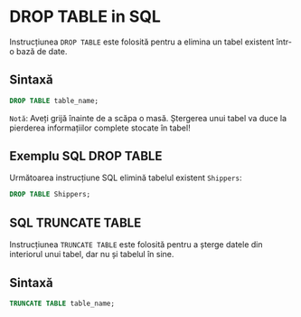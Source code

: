 # DROP TABLE in SQL


Instrucțiunea `DROP TABLE` este folosită pentru a elimina un tabel existent într-o bază de date.

## Sintaxă

```sql
DROP TABLE table_name;
```

`Notă`: Aveți grijă înainte de a scăpa o masă. Ștergerea unui tabel va duce la pierderea informațiilor complete stocate în tabel!

## Exemplu SQL DROP TABLE
Următoarea instrucțiune SQL elimină tabelul existent `Shippers`:

```sql
DROP TABLE Shippers;
```

## SQL TRUNCATE TABLE
Instrucțiunea `TRUNCATE TABLE` este folosită pentru a șterge datele din interiorul unui tabel, dar nu și tabelul în sine.

## Sintaxă

```sql
TRUNCATE TABLE table_name;
```



